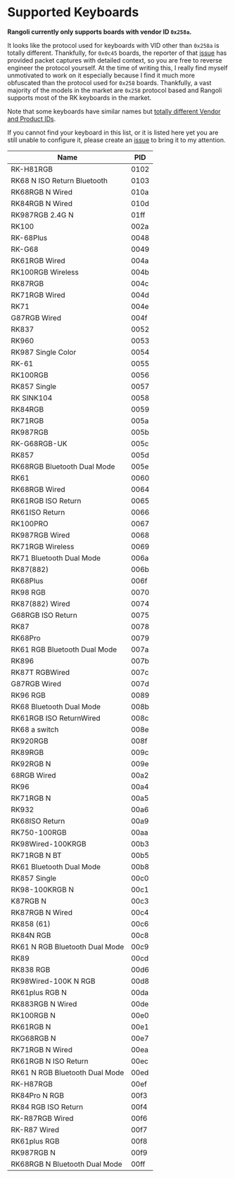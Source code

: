 # Supported Keyboards

**Rangoli currently only supports boards with vendor ID `0x258a`.**

It looks like the protocol used for keyboards with VID other than `0x258a` is totally different. Thankfully, for `0x0c45` boards, the reporter of that [issue](https://github.com/rnayabed/rangoli/issues/13) has provided packet captures with detailed context, so you are free to reverse engineer the protocol yourself. At the time of writing this, I really find myself unmotivated to work on it especially because I find it much more obfuscated than the protocol used for `0x258` boards. Thankfully, a vast majority of the models in the market are `0x258` protocol based and Rangoli supports most of the RK keyboards in the market.

Note that some keyboards have similar names but [totally different Vendor and Product IDs](https://github.com/rnayabed/rangoli/issues/14).

If you cannot find your keyboard in this list, or it is listed here yet you are still unable to configure it, please create an [issue](https://github.com/rnayabed/rangoli/issues/new) to bring it to my attention.

| Name                           | PID  |
| ------------------------------ | ---- |
| RK-H81RGB                      | 0102 |
| RK68 N ISO Return Bluetooth    | 0103 |
| RK68RGB N Wired                | 010a |
| RK84RGB N Wired                | 010d |
| RK987RGB 2.4G N                | 01ff |
| RK100                          | 002a |
| RK-68Plus                      | 0048 |
| RK-G68                         | 0049 |
| RK61RGB Wired                  | 004a |
| RK100RGB Wireless              | 004b |
| RK87RGB                        | 004c |
| RK71RGB Wired                  | 004d |
| RK71                           | 004e |
| G87RGB Wired                   | 004f |
| RK837                          | 0052 |
| RK960                          | 0053 |
| RK987 Single Color             | 0054 |
| RK-61                          | 0055 |
| RK100RGB                       | 0056 |
| RK857 Single                   | 0057 |
| RK SINK104                     | 0058 |
| RK84RGB                        | 0059 |
| RK71RGB                        | 005a |
| RK987RGB                       | 005b |
| RK-G68RGB-UK                   | 005c |
| RK857                          | 005d |
| RK68RGB Bluetooth Dual Mode    | 005e |
| RK61                           | 0060 |
| RK68RGB Wired                  | 0064 |
| RK61RGB ISO Return             | 0065 |
| RK61ISO Return                 | 0066 |
| RK100PRO                       | 0067 |
| RK987RGB Wired                 | 0068 |
| RK71RGB Wireless               | 0069 |
| RK71 Bluetooth Dual Mode       | 006a |
| RK87(882)                      | 006b |
| RK68Plus                       | 006f |
| RK98 RGB                       | 0070 |
| RK87(882) Wired                | 0074 |
| G68RGB ISO Return              | 0075 |
| RK87                           | 0078 |
| RK68Pro                        | 0079 |
| RK61 RGB Bluetooth Dual Mode   | 007a |
| RK896                          | 007b |
| RK87T RGBWired                 | 007c |
| G87RGB Wired                   | 007d |
| RK96 RGB                       | 0089 |
| RK68 Bluetooth Dual Mode       | 008b |
| RK61RGB ISO ReturnWired        | 008c |
| RK68 a switch                  | 008e |
| RK920RGB                       | 008f |
| RK89RGB                        | 009c |
| RK92RGB N                      | 009e |
| 68RGB Wired                    | 00a2 |
| RK96                           | 00a4 |
| RK71RGB N                      | 00a5 |
| RK932                          | 00a6 |
| RK68ISO Return                 | 00a9 |
| RK750-100RGB                   | 00aa |
| RK98Wired-100KRGB              | 00b3 |
| RK71RGB N BT                   | 00b5 |
| RK61 Bluetooth Dual Mode       | 00b8 |
| RK857 Single                   | 00c0 |
| RK98-100KRGB N                 | 00c1 |
| K87RGB N                       | 00c3 |
| RK87RGB N Wired                | 00c4 |
| RK858 (61)                     | 00c6 |
| RK84N RGB                      | 00c8 |
| RK61 N RGB Bluetooth Dual Mode | 00c9 |
| RK89                           | 00cd |
| RK838 RGB                      | 00d6 |
| RK98Wired-100K N RGB           | 00d8 |
| RK61plus RGB N                 | 00da |
| RK883RGB N Wired               | 00de |
| RK100RGB N                     | 00e0 |
| RK61RGB N                      | 00e1 |
| RKG68RGB N                     | 00e7 |
| RK71RGB N Wired                | 00ea |
| RK61RGB N ISO Return           | 00ec |
| RK61 N RGB Bluetooth Dual Mode | 00ed |
| RK-H87RGB                      | 00ef |
| RK84Pro N RGB                  | 00f3 |
| RK84 RGB ISO Return            | 00f4 |
| RK-R87RGB Wired                | 00f6 |
| RK-R87 Wired                   | 00f7 |
| RK61plus RGB                   | 00f8 |
| RK987RGB N                     | 00f9 |
| RK68RGB N Bluetooth Dual Mode  | 00ff |
